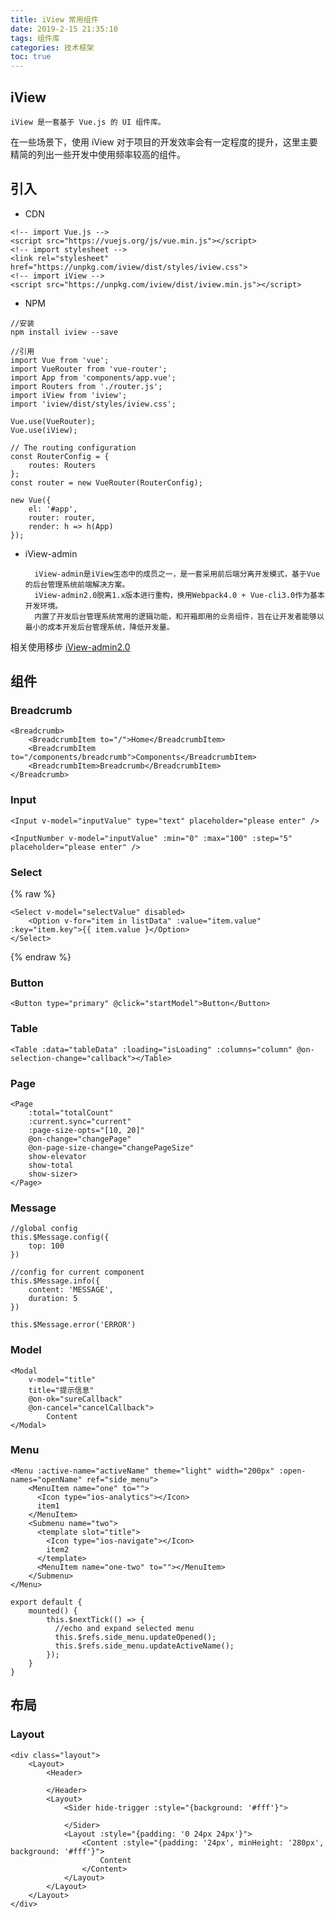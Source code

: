 ```yaml
---
title: iView 常用组件
date: 2019-2-15 21:35:10
tags: 组件库
categories: 技术框架
toc: true
---
```

## iView
    iView 是一套基于 Vue.js 的 UI 组件库。
在一些场景下，使用 iView 对于项目的开发效率会有一定程度的提升，这里主要精简的列出一些开发中使用频率较高的组件。
<!-- more -->

## 引入

- CDN
```
<!-- import Vue.js -->
<script src="https://vuejs.org/js/vue.min.js"></script>
<!-- import stylesheet -->
<link rel="stylesheet" href="https://unpkg.com/iview/dist/styles/iview.css">
<!-- import iView -->
<script src="https://unpkg.com/iview/dist/iview.min.js"></script>
```
- NPM
```
//安装 
npm install iview --save

//引用
import Vue from 'vue';
import VueRouter from 'vue-router';
import App from 'components/app.vue';
import Routers from './router.js';
import iView from 'iview';
import 'iview/dist/styles/iview.css';

Vue.use(VueRouter);
Vue.use(iView);

// The routing configuration
const RouterConfig = {
    routes: Routers
};
const router = new VueRouter(RouterConfig);

new Vue({
    el: '#app',
    router: router,
    render: h => h(App)
});
```
- iView-admin

        iView-admin是iView生态中的成员之一，是一套采用前后端分离开发模式，基于Vue的后台管理系统前端解决方案。
        iView-admin2.0脱离1.x版本进行重构，换用Webpack4.0 + Vue-cli3.0作为基本开发环境。
        内置了开发后台管理系统常用的逻辑功能，和开箱即用的业务组件，旨在让开发者能够以最小的成本开发后台管理系统，降低开发量。
相关使用移步 [iView-admin2.0](https://lison16.github.io/iview-admin-doc/#/)

## 组件

### Breadcrumb
```
<Breadcrumb>
    <BreadcrumbItem to="/">Home</BreadcrumbItem>
    <BreadcrumbItem to="/components/breadcrumb">Components</BreadcrumbItem>
    <BreadcrumbItem>Breadcrumb</BreadcrumbItem>
</Breadcrumb>
```

### Input
```
<Input v-model="inputValue" type="text" placeholder="please enter" />

<InputNumber v-model="inputValue" :min="0" :max="100" :step="5" placeholder="please enter" />
```

### Select
{% raw %}
```
<Select v-model="selectValue" disabled>
    <Option v-for="item in listData" :value="item.value" :key="item.key">{{ item.value }</Option>
</Select>
```
{% endraw %}

### Button
```
<Button type="primary" @click="startModel">Button</Button>
```

### Table
```
<Table :data="tableData" :loading="isLoading" :columns="column" @on-selection-change="callback"></Table>
```

### Page
```
<Page 
    :total="totalCount" 
    :current.sync="current" 
    :page-size-opts="[10, 20]" 
    @on-change="changePage" 
    @on-page-size-change="changePageSize" 
    show-elevator 
    show-total 
    show-sizer>
</Page>
```

### Message
```
//global config
this.$Message.config({
    top: 100
})

//config for current component
this.$Message.info({
    content: 'MESSAGE',
    duration: 5
})

this.$Message.error('ERROR')
```

### Model
```
<Modal  
    v-model="title"
    title="提示信息"
    @on-ok="sureCallback"
    @on-cancel="cancelCallback">
        Content
</Modal>
```

### Menu
```
<Menu :active-name="activeName" theme="light" width="200px" :open-names="openName" ref="side_menu">
    <MenuItem name="one" to="">
      <Icon type="ios-analytics"></Icon>
      item1
    </MenuItem>
    <Submenu name="two">
      <template slot="title">
        <Icon type="ios-navigate"></Icon>
        item2
      </template>
      <MenuItem name="one-two" to=""></MenuItem>
    </Submenu>
</Menu>

export default {
    mounted() {
        this.$nextTick(() => {
          //echo and expand selected menu
          this.$refs.side_menu.updateOpened();
          this.$refs.side_menu.updateActiveName();
        });
    }
}
```

## 布局

### Layout
```
<div class="layout">
    <Layout>
        <Header>
        
        </Header>
        <Layout>
            <Sider hide-trigger :style="{background: '#fff'}">
            
            </Sider>
            <Layout :style="{padding: '0 24px 24px'}">
                <Content :style="{padding: '24px', minHeight: '280px', background: '#fff'}">
                    Content
                </Content>
            </Layout>
        </Layout>
    </Layout>
</div>
```
